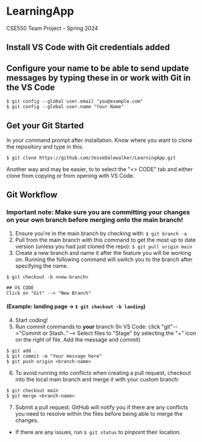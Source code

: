 # LearningApp
CSE550 Team Project - Spring 2024
## Install VS Code with Git credentials added

## Configure your name to be able to send update messages by typing these in or work with Git in the VS Code
```
$ git config --global user.email "you@example.com"
$ git config --global user.name "Your Name"
```
## Get your Git Started
In your command prompt after installation. Know where you want to clone the repository and type in this:
```
$ git clone https://github.com/JesseDalewalker/LearningApp.git
```
Another way and may be easier, to to select the "<> CODE" tab and either clone from copying or from opening with VS Code.

## Git Workflow
### **Important note:** Make sure you are committing your changes on your own branch before merging onto the main branch!
1. Ensure you're in the main branch by checking with: `$ git branch -a`
2. Pull from the main branch with this command to get the most up to date version (unless you had just cloned the repo): `$ git pull origin main`
3. Create a new branch and name it after the feature you will be working on. Running the following command will switch you to the branch after specifying the name.
```
$ git checkout -b <new-branch>
```
```
## VS CODE
Click on "Git" --> "New Branch"
```

#### (Example: landing page -> `$ git checkout -b landing`)
4. Start coding!
5. Run commit commands to **your** branch (In VS Code: click "git"-->"Commit or Stash.."--> Select files to "Stage" by selecting the "+" icon on the right of file. Add the message and commit)
```
$ git add .
$ git commit -m "Your message here"
$ git push origin <branch-name>
```
6. To avoid running into conflicts when creating a pull request, checkout into the local main branch and merge it with your custom branch:
```
$ git checkout main
$ git merge <branch-name>
```
7. Submit a pull request. GitHub will notify you if there are any conflicts you need to resolve within the files before being able to merge the changes.
- If there are any issues, run `$ git status` to pinpoint their location.
